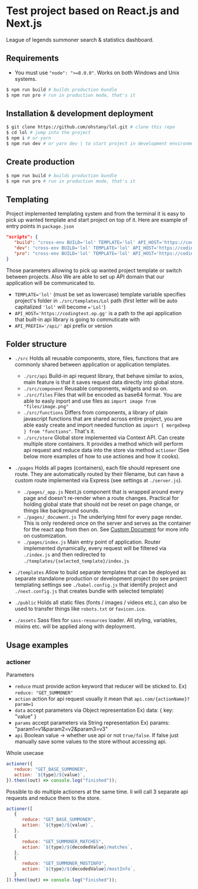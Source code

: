 # Test project based on React.js and Next.js

League of legends summoner search & statistics dashboard.

## Requirements

-  You must use `"node": ">=8.0.0"`. Works on both Windows and Unix systems.

```bash
$ npm run build # builds production bundle
$ npm run pro # run in production mode, that's it
```

## Installation & development deployment

```bash
$ git clone https://github.com/ohstany/lol.git # clone this repo
$ cd lol # jump into the project
$ npm i # or yarn
$ npm run dev # or yarn dev | to start project in development environment
```

## Create production

```bash
$ npm run build # builds production bundle
$ npm run pro # run in production mode, that's it
```

## Templating

Project implemented templating system and from the terminal it is easy to pick up wanted template and start project on top of it. Here are example of entry points in `package.json`

```json
"scripts": {
   "build": "cross-env BUILD='lol' TEMPLATE='lol' API_HOST='https://codingtest.op.gg' API_PREFIX='/api/' ROBOTS='allow' NODE_ENV=production PORT=3000 next build",
   "dev": "cross-env BUILD='lol' TEMPLATE='lol' API_HOST='https://codingtest.op.gg' API_PREFIX='/api/' ROBOTS='allow' NODE_ENV=development PORT=3000 node server.js",
   "pro": "cross-env BUILD='lol' TEMPLATE='lol' API_HOST='https://codingtest.op.gg' API_PREFIX='/api/' ROBOTS='allow' NODE_ENV=production PORT=3000 node server.js"
}
```

Those parameters allowing to pick up wanted project template or switch between projects. Also We are able to set up API domain that our application will be communicated to.

-   `TEMPLATE='lol'` (must be set as lowercase) template variable specifies project's folder in `./src/templates/Lol` path (first letter will be auto capitalized `'lol'` will become `='Lol'`)
-   `API_HOST='https://codingtest.op.gg'` is a path to the api application that built-in api library is going to commuticate with
-   `API_PREFIX='/api/'` api prefix or version

## Folder structure

-   `./src`
    Holds all reusable components, store, files, functions that are commonly shared between application or application templates.

    -   `./src/api`
        Build-in api request library, that behave similar to axios, main feature is that it saves request data directly into global store.
    -   `./src/component`
        Reusable components, widgets and so on.
    -   `./src/files`
        Files that will be encoded as base64 format. You are able to easly inport and use files as `import image from "files/image.png"`
    -   `./src/functions`
        Differs from components, a library of plain javascript functions that are shared across entire project, you are able easly create and import needed function as `import { mergeDeep } from "functions"`. That's it.
    -   `./src/store`
        Global store implemented via Context API. Can create multiple store containers. It provides a method which will perform api request and reduce data into the store via method `actioner` (See below more examples of how to use actiones and how it cooks).

-   `./pages`
    Holds all pages (containers), each file should represent one route. They are automatically routed by their filename, but can have a custom route implemented via Express (see settings at `./server.js`).

    -   `./pages/_app.js`
        Next.js component that is wrapped around every page and doesn't re-render when a route changes. Practical for holding global state that should not be reset on page change, or things like background sounds.
    -   `./pages/_document.js`
        The underlying html for every page render. This is only rendered once on the server and serves as the container for the react app from then on. See [Custom Document](https://github.com/zeit/next.js#custom-document) for more info on customization.
    -   `./pages/index.js`
        Main entry point of application. Router implemented dynamically, every request will be filtered via `./index.js` and then redirected to `./templates/{selected_template}/index.js`

-   `./templates`
    Allow to build separate templates that can be deployed as separate standalone production or development project (to see project templating settings see `./babel.config.js` that identify project and `./next.config.js` that creates bundle with selected template)

-   `./public`
    Holds all static files (fonts / images / videos etc.), can also be used to transfer things like `robots.txt` or `favicon.ico`.

-   `./assets`
    Sass files for `sass-resources` loader. All styling, variables, mixins etc. will be applied along with deployment.

## Usage examples

### actioner

Parameters

-   `reduce` must provide action keyword that reducer will be sticked to. Ex) `reduce: "GET_SUMMONER"`
-   `action` action for api request usually it mean that `api.com/{actionName}?param=1`
-   `data` accept parameters via Object representation Ex) data: { key: "value" }
-   `params` accept parameters via String representation Ex) params: "param1=v1&param2=v2&param3=v3"
-   `api` Boolean value -> whether use api or not `true/false`. If false just manually save some values to the store without accessing api.

Whole usecase

```javascript
actioner({
   reduce: "GET_BASE_SUMMONER",
   action: `${type}/${value}`,
}).then((out) => console.log("finished"));
```

Possible to do multiple actioners at the same time. Ii will call 3 separate api requests and reduce them to the store.

```javascript
actioner([
   {
      reduce: "GET_BASE_SUMMONER",
      action: `${type}/${value}`,
   },
   {
      reduce: "GET_SUMMONER_MATCHES",
      action: `${type}/${decodedValue}/matches`,
   },
   {
      reduce: "GET_SUMMONER_MOSTINFO",
      action: `${type}/${decodedValue}/mostInfo`,
   }
]).then((out) => console.log("finished"));
```
